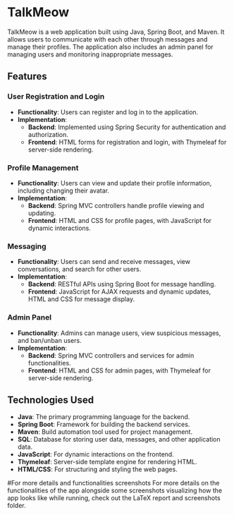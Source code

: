 # TalkMeow

TalkMeow is a web application built using Java, Spring Boot, and Maven. It allows users to communicate with each other through messages and manage their profiles. The application also includes an admin panel for managing users and monitoring inappropriate messages.

## Features

### User Registration and Login
- **Functionality**: Users can register and log in to the application.
- **Implementation**: 
  - **Backend**: Implemented using Spring Security for authentication and authorization.
  - **Frontend**: HTML forms for registration and login, with Thymeleaf for server-side rendering.

### Profile Management
- **Functionality**: Users can view and update their profile information, including changing their avatar.
- **Implementation**: 
  - **Backend**: Spring MVC controllers handle profile viewing and updating.
  - **Frontend**: HTML and CSS for profile pages, with JavaScript for dynamic interactions.

### Messaging
- **Functionality**: Users can send and receive messages, view conversations, and search for other users.
- **Implementation**: 
  - **Backend**: RESTful APIs using Spring Boot for message handling.
  - **Frontend**: JavaScript for AJAX requests and dynamic updates, HTML and CSS for message display.

### Admin Panel
- **Functionality**: Admins can manage users, view suspicious messages, and ban/unban users.
- **Implementation**: 
  - **Backend**: Spring MVC controllers and services for admin functionalities.
  - **Frontend**: HTML and CSS for admin pages, with Thymeleaf for server-side rendering.

## Technologies Used

- **Java**: The primary programming language for the backend.
- **Spring Boot**: Framework for building the backend services.
- **Maven**: Build automation tool used for project management.
- **SQL**: Database for storing user data, messages, and other application data.
- **JavaScript**: For dynamic interactions on the frontend.
- **Thymeleaf**: Server-side template engine for rendering HTML.
- **HTML/CSS**: For structuring and styling the web pages.

#For more details and functionalities screenshots
For more details on the functionalities of the app alongside some screenshots visualizing how the app looks like while running, check out the LaTeX report and screenshots folder.
